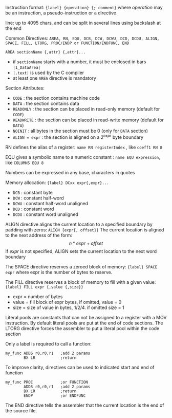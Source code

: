 
Instruction format: `{label} {operation} {; comment}`
where *operation* may be an instruction, a pseudo-instruction or a directive

line: up to 4095 chars, and can be split in several lines using backslash at the end

Common Directives: 
	``AREA, RN, EQU, DCB, DCW, DCWU, DCD, DCDU, ALIGN, SPACE, FILL, LTORG, PROC/ENDP or FUNCTION/ENDFUNC, END``

``AREA sectionName {,attr} {,attr}...``
- if `sectionName` starts with a number, it must be enclosed in bars `|1_DataArea|`
- `|.text|` is used by the C compiler
- at least one `AREA` directive is mandatory

Section Attributes:
- `CODE` : the section contains machine code
- `DATA` : the section contains data
- `READONLY` : the section can be placed in read-only memory (default for `CODE`)
- `READWRITE` : the section can be placed in read-write memory (default for `DATA`)
- `NOINIT` : all bytes in the section must be 0 (only for `DATA` section)
- `ALIGN = expr` : the section is aligned on a $2^{expr}$ byte boundary

RN defines the alias of a register: `name RN registerIndex` , like `coeff1 RN 8`

EQU gives a symbolic name to a numeric constant : `name EQU expression`, like `COLUMNS EQU 8`

Numbers can be expressed in any base, characters in quotes

Memory allocation: `{label} DCxx expr{,expr}...`
- `DCB` : constant byte
- `DCW` : constant half-word
- `DCWU` : constant half-word unaligned
- `DCD` : constant word
- `DCDU` : constant word unaligned

ALIGN directive aligns the current location to a specified boundary by padding with zeros:
`ALIGN {expr{, offset}}`
The current location is aligned to the next address of the form: 
$$n * expr + offset$$
If *expr* is not specified, ALIGN sets the current location to the next word boundary

The SPACE directive reserves a zeroed block of memory: `{label} SPACE expr`
where expr is the number of bytes to reserve.

The FILL directive reserves a block of memory to fill with a given value:
`{label} FILL expr {,value {,size}}`
- expr = number of bytes
- value = fill block of expr bytes, if omitted, value = 0
- size = size of value in bytes, 1/2/4. if omitted size = 1

Literal pools are constants that can not be assigned to a register with a MOV instruction. 
By default literal pools are put at the end of code sections.
The LTORG directive forces the assembler to put a literal pool within the code section

Only a label is required to call a function:
````
my_func ADDS r0,r0,r1   ;add 2 params 
        BX LR           ;return
````
To improve clarity, directives can be used to indicated start and end of function
````
my_func PROC            ;or FUNCTION
		ADDS r0,r0,r1   ;add 2 params 
        BX LR           ;return
		ENDP            ;or ENDFUNC
````

The END directive tells the assembler that the current location is the end of the source file.